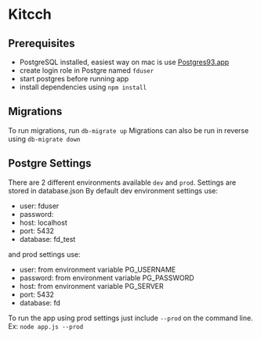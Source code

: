 Kitcch
=========

Prerequisites
--------

- PostgreSQL installed, easiest way on mac is use [Postgres93.app](http://postgresapp.com/)
- create login role in Postgre named `fduser`
- start postgres before running app
- install dependencies using `npm install`

Migrations
--------

To run migrations, run `db-migrate up`
Migrations can also be run in reverse using `db-migrate down`


Postgre Settings
--------

There are 2 different environments available `dev` and `prod`.
Settings are stored in database.json
By default dev environment settings use:
- user: fduser
- password: <none>
- host: localhost
- port: 5432
- database: fd_test

and prod settings use:
- user: from environment variable PG_USERNAME
- password: from environment variable PG_PASSWORD
- host: from environment variable PG_SERVER
- port: 5432
- database: fd

To run the app using prod settings just include `--prod` on the command line. Ex: `node app.js --prod`

